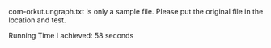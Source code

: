 com-orkut.ungraph.txt is only a sample file.
Please put the original file in the location and test.

Running Time I achieved: 58 seconds